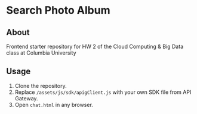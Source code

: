 # Search Photo Album #

## About ##

Frontend starter repository for HW 2 of the Cloud Computing & Big Data
class at Columbia University

## Usage ##

1. Clone the repository.
2. Replace `/assets/js/sdk/apigClient.js` with your own SDK file from API
   Gateway.
3. Open `chat.html` in any browser.

